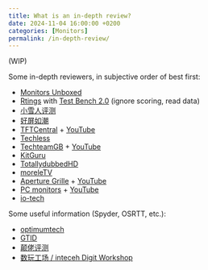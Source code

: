 ```yaml
---
title: What is an in-depth review?
date: 2024-11-04 16:00:00 +0200
categories: [Monitors]
permalink: /in-depth-review/
---
```


(WIP)

Some in-depth reviewers, in subjective order of best first:
- [Monitors Unboxed](<https://www.youtube.com/@monitorsunboxed>)
- [Rtings](<https://www.rtings.com/monitor>) with [Test Bench 2.0](<https://www.rtings.com/monitor/learn/research/pursuit-photo>) (ignore scoring, read data)
- [小雪人评测](<https://www.youtube.com/@%E5%B0%8F%E9%9B%AA%E4%BA%BA%E8%AF%84%E6%B5%8B>)
- [好屏如潮](<https://space.bilibili.com/700608201/>)
- [TFTCentral](<https://tftcentral.co.uk/>) + [YouTube](<https://www.youtube.com/@tftcentral>)
- [Techless](<https://www.youtube.com/@techlessYT>)
- [TechteamGB](<https://techteamgb.co.uk/category/content/reviews/monitors/>) + [YouTube](<https://www.youtube.com/@TechteamGB>)
- [KitGuru](<http://www.kitguru.net/reviews/?category_name=monitors>)
- [TotallydubbedHD](<https://www.youtube.com/@TotallydubbedHD>)
- [moreleTV](<https://www.youtube.com/@MoreleTV>)
- [Aperture Grille](<https://aperturegrille.com/reviews/>) + [YouTube](<https://www.youtube.com/@ApertureGrille>)
- [PC monitors](<https://pcmonitors.info/reviews/>) + [YouTube](<https://www.youtube.com/@PCMonitors>)
- [io-tech](<https://www.io-tech.fi/category/artikkelit/naytot/>)

Some useful information (Spyder, OSRTT, etc.):
- [optimumtech](<https://www.youtube.com/@optimumtech>)
- [GTID](<https://www.youtube.com/@GTID>)
- [颠佬评测](<https://space.bilibili.com/12145493/>)
- [数玩工场 / inteceh Digit Workshop](<https://www.youtube.com/@cgbdw>)

